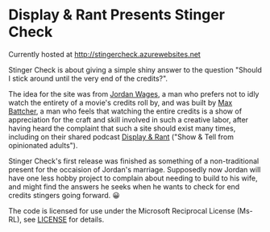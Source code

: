 # Display & Rant Presents Stinger Check

Currently hosted at <http://stingercheck.azurewebsites.net>

Stinger Check is about giving a simple shiny answer to the question "Should I stick around until the very end of the credits?".

The idea for the site was from [Jordan Wages](http://jordanwages.com), a man who prefers not to idly watch the entirety of a movie's credits roll by,
and was built by [Max Battcher](http://worldmaker.net), a man who feels that watching the entire credits is a show of appreciation for the craft and skill
involved in such a creative labor, after having heard the complaint that such a site should exist many times, including on their shared podcast
[Display & Rant](http://displayandrant.com) ("Show & Tell from opinionated adults").

Stinger Check's first release was finished as something of a non-traditional present for the occaision of Jordan's marriage. Supposedly now Jordan will have one less
hobby project to complain about needing to build to his wife, and might find the answers he seeks when he wants to check for end credits stingers going forward. &#x1F600;

The code is licensed for use under the Microsoft Reciprocal License (Ms-RL), see [LICENSE]() for details.
